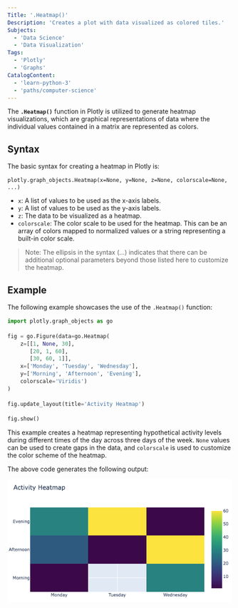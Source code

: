 ```yaml
---
Title: '.Heatmap()'
Description: 'Creates a plot with data visualized as colored tiles.'
Subjects:
  - 'Data Science'
  - 'Data Visualization'
Tags:
  - 'Plotly'
  - 'Graphs'
CatalogContent: 
  - 'learn-python-3'
  - 'paths/computer-science'
---
```


The **`.Heatmap()`** function in Plotly is utilized to generate heatmap visualizations, which are graphical representations of data where the individual values contained in a matrix are represented as colors.

## Syntax

The basic syntax for creating a heatmap in Plotly is:

```pseudo
plotly.graph_objects.Heatmap(x=None, y=None, z=None, colorscale=None, ...)
```

- `x`: A list of values to be used as the x-axis labels.
- `y`: A list of values to be used as the y-axis labels.
- `z`: The data to be visualized as a heatmap.
- `colorscale`: The color scale to be used for the heatmap. This can be an array of colors mapped to normalized values or a string representing a built-in color scale.

> Note: The ellipsis in the syntax (...) indicates that there can be additional optional parameters beyond those listed here to customize the heatmap.

## Example

The following example showcases the use of the `.Heatmap()` function:

```py
import plotly.graph_objects as go

fig = go.Figure(data=go.Heatmap(
    z=[[1, None, 30],
       [20, 1, 60],
       [30, 60, 1]],
    x=['Monday', 'Tuesday', 'Wednesday'],
    y=['Morning', 'Afternoon', 'Evening'],
    colorscale='Viridis')
)
        
fig.update_layout(title='Activity Heatmap')

fig.show()
```

This example creates a heatmap representing hypothetical activity levels during different times of the day across three days of the week. `None` values can be used to create gaps in the data, and `colorscale` is used to customize the color scheme of the heatmap.

The above code generates the following output:

![Plotly Heatmap example](https://raw.githubusercontent.com/Codecademy/docs/main/media/plotly-heatmap-example.png)
